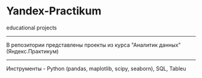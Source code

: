 # Yandex-Practikum
educational projects
__________________________________________________________

В репозитории представлены проекты из курса "Аналитик данных" (Яндекс.Практикум)
__________________________________________________________
Инструменты - Python (pandas, maplotlib, scipy, seaborn), SQL, Tableu
